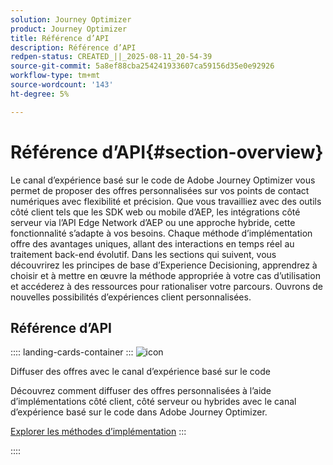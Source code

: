 ```yaml
---
solution: Journey Optimizer
product: Journey Optimizer
title: Référence d’API
description: Référence d’API
redpen-status: CREATED_||_2025-08-11_20-54-39
source-git-commit: 5a8ef88cba254241933607ca59156d35e0e92926
workflow-type: tm+mt
source-wordcount: '143'
ht-degree: 5%

---
```



# Référence d’API{#section-overview}

Le canal d’expérience basé sur le code de Adobe Journey Optimizer vous permet de proposer des offres personnalisées sur vos points de contact numériques avec flexibilité et précision. Que vous travailliez avec des outils côté client tels que les SDK web ou mobile d’AEP, les intégrations côté serveur via l’API Edge Network d’AEP ou une approche hybride, cette fonctionnalité s’adapte à vos besoins. Chaque méthode d’implémentation offre des avantages uniques, allant des interactions en temps réel au traitement back-end évolutif. Dans les sections qui suivent, vous découvrirez les principes de base d’Experience Decisioning, apprendrez à choisir et à mettre en œuvre la méthode appropriée à votre cas d’utilisation et accéderez à des ressources pour rationaliser votre parcours. Ouvrons de nouvelles possibilités d’expériences client personnalisées.

## Référence d’API

:::: landing-cards-container
:::
![icon](https://cdn.experienceleague.adobe.com/icons/code-branch.svg)

Diffuser des offres avec le canal d’expérience basé sur le code

Découvrez comment diffuser des offres personnalisées à l’aide d’implémentations côté client, côté serveur ou hybrides avec le canal d’expérience basé sur le code dans Adobe Journey Optimizer.

[Explorer les méthodes d’implémentation](../using/experience-decisioning/api-reference/deliver.md)
:::

::::
